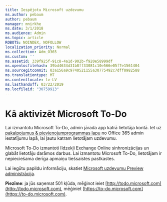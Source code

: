 ```yaml
---
title: Iespējotu Microsoft uzdevumu
ms.author: pebaum
author: pebaum
manager: mnirkhe
ms.date: 3/1/2018
ms.audience: Admin
ms.topic: article
ROBOTS: NOINDEX, NOFOLLOW
localization_priority: Normal
ms.collection: Adm_O365
ms.custom: ''
ms.assetid: 339f925f-91c8-4a1d-902b-f920e58999df
ms.openlocfilehash: 39bd4634d31b8ff33081c10e566e05f7e1561404
ms.sourcegitcommit: 03a156a9c9740521155a30775492c7dff0982588
ms.translationtype: MT
ms.contentlocale: lv-LV
ms.lasthandoff: 03/22/2019
ms.locfileid: "30759913"
---
```

# <a name="how-to-enable-microsoft-to-do"></a>Kā aktivizēt Microsoft To-Do

Lai izmantotu Microsoft To-Do, admin jārada app katrā lietotāja kontā. Iet uz [pakalpojumus &amp; pievienojumprogrammas lapu](https://portal.office.com/adminportal/home#/Settings/ServicesAndAddIns) no Office 365 admin iestatījumu lapā, lai ļautu katram lietotājam uzdevumu. 
  
Microsoft To-Do izmantoti līdzekļi Exchange Online sinhronizācijas un glabāt lietotāju darāmos darbus. Lai izmantotu Microsoft To-Do, lietotājam ir nepieciešama derīga apmaiņu tiešsaistes pastkastes.
  
Lai iegūtu papildu informāciju, skatiet [Microsoft uzdevumu Preview administrācija](https://support.office.com/article/490c1a8c-2333-4952-8125-841afadb9620.aspx).
  
 **Piezīme**: ja jūs saņemat 501 kļūda, mēģinot ieiet [http://todo.microsoft.com](http://todo.microsoft.com), mēģiniet [https://to-do.microsoft.com](https://to-do.microsoft.com).
  

